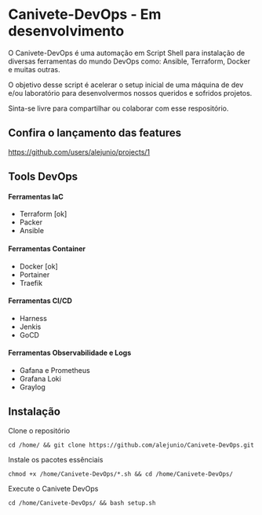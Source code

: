 # Canivete-DevOps - Em desenvolvimento
O Canivete-DevOps é uma automação em Script Shell para instalação de diversas ferramentas do mundo DevOps como: Ansible, Terraform, Docker e muitas outras.

O objetivo desse script é acelerar o setup inicial de uma máquina de dev e/ou laboratório para desenvolvermos nossos queridos e sofridos projetos.

Sinta-se livre para compartilhar ou colaborar com esse respositório.

## Confira o lançamento das features 
https://github.com/users/alejunio/projects/1

## Tools DevOps

#### Ferramentas IaC

- Terraform [ok]
- Packer
- Ansible


#### Ferramentas Container 

- Docker [ok]
- Portainer
- Traefik 


#### Ferramentas CI/CD

- Harness
- Jenkis
- GoCD


#### Ferramentas Observabilidade e Logs

- Gafana e Prometheus
- Grafana Loki 
- Graylog


## Instalação 

Clone o repositório
```shell
cd /home/ && git clone https://github.com/alejunio/Canivete-DevOps.git
```

Instale os pacotes essênciais
```shell
chmod +x /home/Canivete-DevOps/*.sh && cd /home/Canivete-DevOps/
```

Execute o Canivete DevOps
```shell
cd /home/Canivete-DevOps/ && bash setup.sh
```